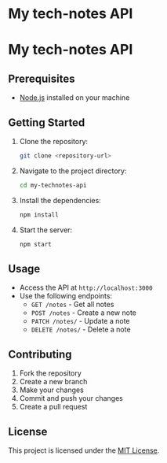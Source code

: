 # My tech-notes API

# My tech-notes API

## Prerequisites

- [Node.js](https://nodejs.org) installed on your machine

## Getting Started

1. Clone the repository:
   ```bash
   git clone <repository-url>
   ```
2. Navigate to the project directory:
   ```bash
   cd my-technotes-api
   ```
3. Install the dependencies:
   ```bash
   npm install
   ```
4. Start the server:
   ```bash
   npm start
   ```

## Usage

- Access the API at `http://localhost:3000`
- Use the following endpoints:
  - `GET /notes` - Get all notes
  - `POST /notes` - Create a new note
  - `PATCH /notes/` - Update a note
  - `DELETE /notes/` - Delete a note

## Contributing

1. Fork the repository
2. Create a new branch
3. Make your changes
4. Commit and push your changes
5. Create a pull request

## License

This project is licensed under the [MIT License](LICENSE).
